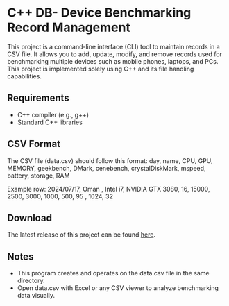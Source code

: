 # C++ DB- Device Benchmarking Record Management

This project is a command-line interface (CLI) tool to maintain records in a CSV file. It allows you to add, update, modify, and remove records used for benchmarking multiple devices such as mobile phones, laptops, and PCs. This project is implemented solely using C++ and its file handling capabilities.

## Requirements

- C++ compiler (e.g., g++)
- Standard C++ libraries

## CSV Format

The CSV file (data.csv) should follow this format:
day, name, CPU, GPU, MEMORY, geekbench, DMark, cenebench, crystalDiskMark, mspeed, battery, storage, RAM

Example row:
2024/07/17, Oman , Intel i7, NVIDIA GTX 3080, 16, 15000, 2500, 3000, 1000, 500, 95 , 1024, 32

## Download

The latest release of this project can be found [here](https://github.com/Gunavarthan/CPP---DB/releases/latest).

## Notes

- This program creates and operates on the data.csv file in the same directory.
- Open data.csv with Excel or any CSV viewer to analyze benchmarking data visually.

